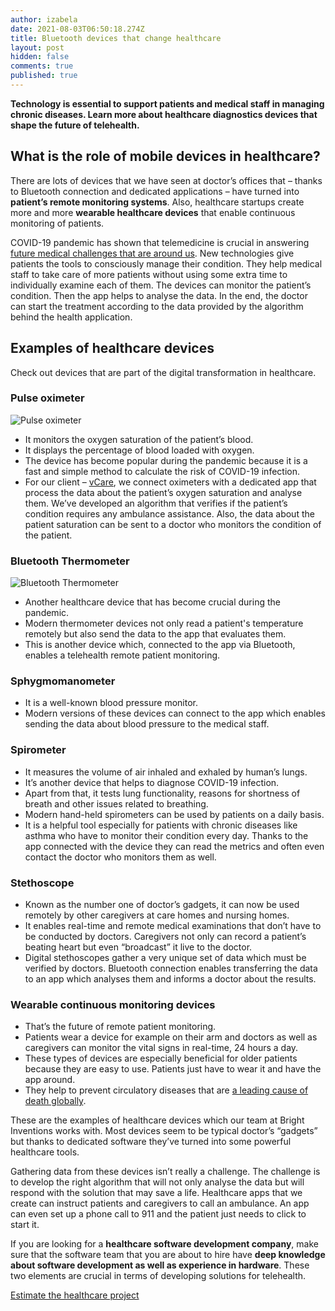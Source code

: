 ```yaml
---
author: izabela
date: 2021-08-03T06:50:18.274Z
title: Bluetooth devices that change healthcare
layout: post
hidden: false
comments: true
published: true
---
```

**Technology is essential to support patients and medical staff in managing chronic diseases. Learn more about healthcare diagnostics devices that shape the future of telehealth.**

## What is the role of mobile devices in healthcare? 

There are lots of devices that we have seen at doctor’s offices that – thanks to Bluetooth connection and dedicated applications – have turned into **patient’s remote monitoring systems**. Also, healthcare startups create more and more **wearable healthcare devices** that enable continuous monitoring of patients. 

COVID-19 pandemic has shown that telemedicine is crucial in answering [future medical challenges that are around us](/blog/healthcare-software-development-not-a-future/). New technologies give patients the tools to consciously manage their condition. They help medical staff to take care of more patients without using some extra time to individually examine each of them. The devices can monitor the patient’s condition. Then the app helps to analyse the data. In the end, the doctor can start the treatment according to the data provided by the algorithm behind the health application.

## Examples of healthcare devices

Check out devices that are part of the digital transformation in healthcare.

### Pulse oximeter

![Pulse oximeter](/images/blogpost_www_pulse_oximeter.png)

* It monitors the oxygen saturation of the patient’s blood.
* It displays the percentage of blood loaded with oxygen.
* The device has become popular during the pandemic because it is a fast and simple method to calculate the risk of COVID-19 infection.
* For our client – [vCare](https://brightinventions.pl/projects/vCare/), we connect oximeters with a dedicated app that process the data about the patient’s oxygen saturation and analyse them. We’ve developed an algorithm that verifies if the patient’s condition requires any ambulance assistance. Also, the data about the patient saturation can be sent to a doctor who monitors the condition of the patient.

### Bluetooth Thermometer

![Bluetooth Thermometer](/images/blogpost_www_thermometer.png)

* Another healthcare device that has become crucial during the pandemic.
* Modern thermometer devices not only read a patient's temperature remotely but also send the data to the app that evaluates them.
* This is another device which, connected to the app via Bluetooth, enables a telehealth remote patient monitoring.

### Sphygmomanometer

* It is a well-known blood pressure monitor.
* Modern versions of these devices can connect to the app which enables sending the data about blood pressure to the medical staff.

### Spirometer

* It measures the volume of air inhaled and exhaled by human’s lungs.
* It’s another device that helps to diagnose COVID-19 infection. 
* Apart from that, it tests lung functionality, reasons for shortness of breath and other issues related to breathing.
* Modern hand-held spirometers can be used by patients on a daily basis.
* It is a helpful tool especially for patients with chronic diseases like asthma who have to monitor their condition every day. Thanks to the app connected with the device they can read the metrics and often even contact the doctor who monitors them as well.

### Stethoscope

* Known as the number one of doctor’s gadgets, it can now be used remotely by other caregivers at care homes and nursing homes. 
* It enables real-time and remote medical examinations that don’t have to be conducted by doctors. Caregivers not only can record a patient’s beating heart but even “broadcast” it live to the doctor.
* Digital stethoscopes gather a very unique set of data which must be verified by doctors. Bluetooth connection enables transferring the data to an app which analyses them and informs a doctor about the results. 

### Wearable continuous monitoring devices

* That’s the future of remote patient monitoring. 
* Patients wear a device for example on their arm and doctors as well as caregivers can monitor the vital signs in real-time, 24 hours a day.
* These types of devices are especially beneficial for older patients because they are easy to use. Patients just have to wear it and have the app around.
* They help to prevent circulatory diseases that are [a leading cause of death globally](https://www.who.int/news-room/fact-sheets/detail/cardiovascular-diseases-(cvds)).

These are the examples of healthcare devices which our team at Bright Inventions works with. Most devices seem to be typical doctor’s “gadgets” but thanks to dedicated software they’ve turned into some powerful healthcare tools.

Gathering data from these devices isn’t really a challenge. The challenge is to develop the right algorithm that will not only analyse the data but will respond with the solution that may save a life. Healthcare apps that we create can instruct patients and caregivers to call an ambulance. An app can even set up a phone call to 911 and the patient just needs to click to start it.

If you are looking for a **healthcare software development company**, make sure that the software team that you are about to hire have **deep knowledge about software development as well as experience in hardware**. These two elements are crucial in terms of developing solutions for telehealth.

[Estimate the healthcare project](/start-project/)